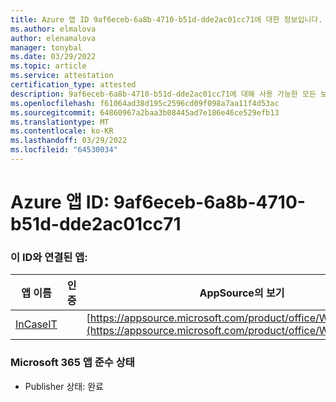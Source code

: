 ```yaml
---
title: Azure 앱 ID 9af6eceb-6a8b-4710-b51d-dde2ac01cc71에 대한 정보입니다.
ms.author: elmalova
author: elenamalova
manager: tonybal
ms.date: 03/29/2022
ms.topic: article
ms.service: attestation
certification_type: attested
description: 9af6eceb-6a8b-4710-b51d-dde2ac01cc71에 대해 사용 가능한 모든 보안 및 규정 준수 정보입니다.
ms.openlocfilehash: f61064ad38d195c2596cd09f098a7aa11f4d53ac
ms.sourcegitcommit: 64860967a2baa3b08445ad7e186e46ce529efb13
ms.translationtype: MT
ms.contentlocale: ko-KR
ms.lasthandoff: 03/29/2022
ms.locfileid: "64530034"
---
```

# <a name="azure-app-id-9af6eceb-6a8b-4710-b51d-dde2ac01cc71"></a>Azure 앱 ID: 9af6eceb-6a8b-4710-b51d-dde2ac01cc71


### <a name="apps-associated-with-this-id"></a>이 ID와 연결된 앱:
| **앱 이름** | **인증** | **AppSource의 보기** |
|--------------|---------------|-----------------------|
| [InCaseIT](../forward/WA200003265.md) |  | [https://appsource.microsoft.com/product/office/WA200003265](https://appsource.microsoft.com/product/office/WA200003265) |

### <a name="microsoft-365-app-compliance-status"></a>Microsoft 365 앱 준수 상태
- Publisher 상태: 완료
